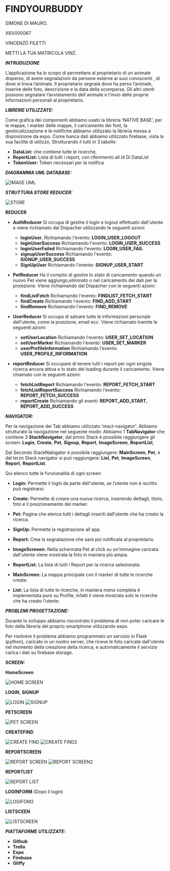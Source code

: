 # FINDYOURBUDDY

SIMONE DI MAURO.

X81/000067

VINCENZO FILETTI

METTI LA TUA MATRICOLA VINZ.

***INTRUDUZIONE***

L’applicazione ha lo scopo di permettere al proprietario di un animale disperso, di avere segnalazioni da persone esterne ai suoi conoscenti , di dove si trova l’animale.
Il proprietario segnala dove ha perso l’animale, inserire delle foto, descrizione e la data della scomparsa. Gli altri utenti possono segnalare l’avvistamento dell animale e l'invio delle proprie informazioni personali al proprietario.

***LIBRERIE UTILIZZATE:***

Come grafica dei componenti abbiamo usato la libreria ‘NATIVE BASE’, per le mappe, i marker delle mappe, il caricamento dei font, la geolocalizzazione e le  notifiche abbiamo utilizzato  la libreria messa a disposizione da expo.
Come banca dati abbiamo utilizzato firebase, vista la sua facilità di utilizzo, Strutturando il tutti in 3 tabelle:

* **DataList:** che contiene tutte le ricerche,
* **ReportList:** Lista di tutti i report, con riferimento all id Di DataList
* **TokenUser:** Token necessari per la notifica

***DIAGRAMMA UML DATABASE:***

![IMAGE UML](http://i64.tinypic.com/2cdbfnr.png)

***STRUTTURA STORE REDUCER:***

![STORE](http://i66.tinypic.com/2cd95pv.png)

**REDUCER**
* **AuthReducer** Si occupa di gestire il login e logout effettuato dall'utente e viene richiamato dal Dispacher utilizzando le seguenti azioni:
  * **loginUser**, Richiamando l'evento: **LOGIN_USER_LOGOUT**
  * **loginUserSuccess** Richiamando l'evento: **LOGIN_USER_SUCCESS**
  * **loginUserFailed** Richiamando l'evento: **LOGIN_USER_FAIL**
  * **signupUserSuccess** Richiamando l'evento: **SIGNUP_USER_SUCCESS**
  * **SignUpUser** Richiamando l'evento: **SIGNUP_USER_START**

* **PetReducer** Ha il compito di gestire lo stato di caricamento quando un nuovo Pet viene aggiungo,eliminato o nel caricamento dei dati per la proiezione. Viene richiamando dal Dispacher con le seguenti azioni:
  * **findListFetch** Richiamando l'evento: **FINDLIST_FETCH_START**
  * **findCreate** Richiamando l'evento: **FIND_ADD_START**
  * **findRemove** Richiamando l'evento: **FIND_REMOVE**

* **UserReducer** Si occupa di salvare tutte le informazioni personale dell'utente, come la posizione, email ecc. Viene richiamato tramite le seguenti azioni:
  * **setUserLocation** Richiamando l'evento: **USER_SET_LOCATION**
  * **setUserMarker** Richiamando l'evento: **USER_SET_MARKER**
  * **userProfileInformation** Richiamando l'evento: **USER_PROFILE_INFORMATION**

* **reportReducer** Si occupare di tenere tutti i report per ogni singola ricerca ancora attiva e lo stato del loading durante il caricamento. Viene chiamato con le seguenti azioni:
  * **fetchListReport** Richiamando l'evento: **REPORT_FETCH_START**
  * **fetchListReportSuccess** Richiamando l'evento: **REPORT_FETCH_SUCCESS**
  * **reportCreate** Richiamando gli eventi: **REPORT_ADD_START**, **REPORT_ADD_SUCCESS**


***NAVIGATOR:***

Per la navigazione dei Tab abbiamo utilizzato ‘react-navigator’. Abbiamo strutturato la navigazione nel seguente modo:
Abbiamo 1 **TabNavigator** che contiene 3 **StackNavigator**, dal primo Stack è possibile raggiungere gli screen: **Login**, **Create**, **Pet**, **Signup**, **Report**, **ImageScreen**, **ReportList**,

Dal Secondo StackNabigator è possibile raggiungere:  **MainScreen**, **Pet**, e dal terzo Stack navigator si può raggiungere: **List**, **Pet**, **ImageScreen**, **Report**, **ReportList**.

Qui elenco tutte le funzionalità di ogni screen:
* **Login:**  Permette il login da parte dell'utente, se l’utente non è iscritto può registrarsi.

* **Create:** Permette di creare una nuova ricerca, inserendo dettagli, titolo, foto e il posizionamento del marker.

* **Pet:** Pagina che elenca tutti i dettagli inseriti dall’utente che ha creato la ricerca.

* **SignUp:** Permette la registrazione all app.

* **Report:** Crea la segnalazione che sarà poi notificata al proprietario.

* **ImageScreeen:** Nella schermata Pet al click su un'immagine caricata dall'utente viene mostrata la foto in maniera più ampia.

* **ReportList:** La lista di tutti i Report per la ricerca selezionata.

* **MainScreen:** La mappa principale con il marker di tutte le ricerche create.

* **List:** La lista di tutte le ricerche, in maniera meno completa è implementata pure su Profile, infatti li viene mostrata solo le ricerche che ha creato l’utente.

***PROBLEMI PROGETTAZIONE:***

Durante lo sviluppo abbiamo riscontrato il problema di non poter caricare le foto della libreria del proprio smartphone utilizzando expo.

Per risolvere il problema abbiamo programmato un servizio in Flask (python), caricato in un nostro server, che riceve le foto caricate dall'utente nel momento della creazione della ricerca, e automaticamente il servizio carica i dati su firebase storage.

***SCREEN:***

**HomeScreen**

![HOME SCREEN](http://i66.tinypic.com/33wxlhi.jpg)

**LOGIN**, **SIGNUP**

![LOGIN](http://i63.tinypic.com/21n1q3c.jpg)
![SIGNUP](http://i66.tinypic.com/6qk805.jpg)

**PETSCREEN**

![PET SCREEN](http://i67.tinypic.com/e82u5j.jpg)

**CREATEFIND**

![CREATE FIND](http://i68.tinypic.com/2s94z9g.jpg)
![CREATE FIND2](http://i68.tinypic.com/2qvs2nm.jpg)

**REPORTSCREEN**

![REPORT SCREEN](http://i67.tinypic.com/289a004.jpg)
![REPORT SCREEN2](http://i67.tinypic.com/2l88bq8.jpg)

**REPORTLIST**

![REPORT LIST](http://i67.tinypic.com/2iqjnkn.jpg)

**LOGINFORM** (Dopo il login)

![LOGIFOM2](http://i67.tinypic.com/vgmsfn.jpg)

**LISTSCEEN**

![LISTSCREEN](http://i66.tinypic.com/5cd3sx.jpg)

***PIATTAFORME UTILIZZATE:***

* **Github**
* **Trello**
* **Expo**
* **Firebase**
* **Gliffy**
